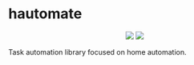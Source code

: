 # hautomate

<div align='center'>
  <img src='https://img.shields.io/github/license/boonhapus/hautomate?style=plastic' />
  <img src="https://codecov.io/gh/boonhapus/hautomate/branch/master/graph/badge.svg" />
</div>

Task automation library focused on home automation.

